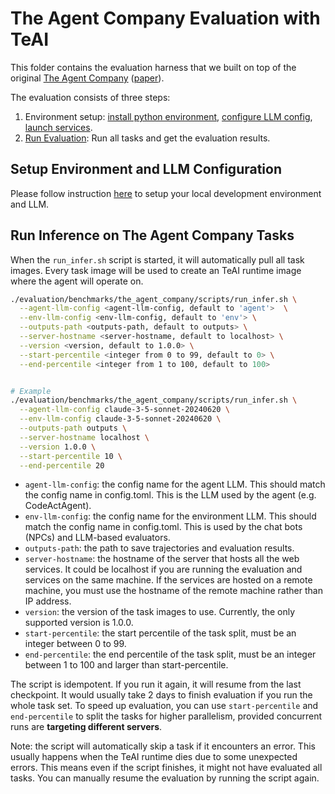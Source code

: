 # The Agent Company Evaluation with TeAI

This folder contains the evaluation harness that we built on top of the original [The Agent Company](https://github.com/TheAgentCompany/TheAgentCompany/tree/main/evaluation) ([paper](https://arxiv.org/abs/2412.14161)).

The evaluation consists of three steps:

1. Environment setup: [install python environment](../../README.md#development-environment), [configure LLM config](../../README.md#configure-teai-and-your-llm), [launch services](https://github.com/TheAgentCompany/TheAgentCompany/blob/main/docs/SETUP.md).
2. [Run Evaluation](#run-inference-on-the-agent-company-tasks): Run all tasks and get the evaluation results.

## Setup Environment and LLM Configuration

Please follow instruction [here](../../README.md#setup) to setup your local development environment and LLM.

## Run Inference on The Agent Company Tasks

When the `run_infer.sh` script is started, it will automatically pull all task images. Every task image will be used to create an TeAI runtime image where the agent will operate on.

```bash
./evaluation/benchmarks/the_agent_company/scripts/run_infer.sh \
  --agent-llm-config <agent-llm-config, default to 'agent'>  \
  --env-llm-config <env-llm-config, default to 'env'> \
  --outputs-path <outputs-path, default to outputs> \
  --server-hostname <server-hostname, default to localhost> \
  --version <version, default to 1.0.0> \
  --start-percentile <integer from 0 to 99, default to 0> \
  --end-percentile <integer from 1 to 100, default to 100>


# Example
./evaluation/benchmarks/the_agent_company/scripts/run_infer.sh \
  --agent-llm-config claude-3-5-sonnet-20240620 \
  --env-llm-config claude-3-5-sonnet-20240620 \
  --outputs-path outputs \
  --server-hostname localhost \
  --version 1.0.0 \
  --start-percentile 10 \
  --end-percentile 20
```

- `agent-llm-config`: the config name for the agent LLM. This should match the config name in config.toml. This is the LLM used by the agent (e.g. CodeActAgent).
- `env-llm-config`: the config name for the environment LLM. This should match the config name in config.toml. This is used by the chat bots (NPCs) and LLM-based evaluators.
- `outputs-path`: the path to save trajectories and evaluation results.
- `server-hostname`: the hostname of the server that hosts all the web services. It could be localhost if you are running the evaluation and services on the same machine. If the services are hosted on a remote machine, you must use the hostname of the remote machine rather than IP address.
- `version`: the version of the task images to use. Currently, the only supported version is 1.0.0.
- `start-percentile`: the start percentile of the task split, must be an integer between 0 to 99.
- `end-percentile`: the end percentile of the task split, must be an integer between 1 to 100 and larger than start-percentile.

The script is idempotent. If you run it again, it will resume from the last checkpoint. It would usually take 2 days to finish evaluation if you run the whole task set.
To speed up evaluation, you can use `start-percentile` and `end-percentile` to split the tasks for higher parallelism,
provided concurrent runs are **targeting different servers**.

Note: the script will automatically skip a task if it encounters an error. This usually happens when the TeAI runtime dies due to some unexpected errors. This means even if the script finishes, it might not have evaluated all tasks. You can manually resume the evaluation by running the script again.
